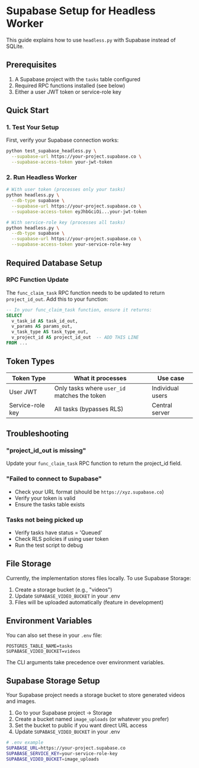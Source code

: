 # Supabase Setup for Headless Worker

This guide explains how to use `headless.py` with Supabase instead of SQLite.

## Prerequisites

1. A Supabase project with the `tasks` table configured
2. Required RPC functions installed (see below)
3. Either a user JWT token or service-role key

## Quick Start

### 1. Test Your Setup

First, verify your Supabase connection works:

```bash
python test_supabase_headless.py \
  --supabase-url https://your-project.supabase.co \
  --supabase-access-token your-jwt-token
```

### 2. Run Headless Worker

```bash
# With user token (processes only your tasks)
python headless.py \
  --db-type supabase \
  --supabase-url https://your-project.supabase.co \
  --supabase-access-token eyJhbGciOi...your-jwt-token

# With service-role key (processes all tasks)
python headless.py \
  --db-type supabase \
  --supabase-url https://your-project.supabase.co \
  --supabase-access-token your-service-role-key
```

## Required Database Setup

### RPC Function Update

The `func_claim_task` RPC function needs to be updated to return `project_id_out`. Add this to your function:

```sql
-- In your func_claim_task function, ensure it returns:
SELECT 
  v_task_id AS task_id_out,
  v_params AS params_out,
  v_task_type AS task_type_out,
  v_project_id AS project_id_out  -- ADD THIS LINE
FROM ...
```

## Token Types

| Token Type | What it processes | Use case |
|------------|-------------------|----------|
| User JWT | Only tasks where `user_id` matches the token | Individual users |
| Service-role key | All tasks (bypasses RLS) | Central server |

## Troubleshooting

### "project_id_out is missing"
Update your `func_claim_task` RPC function to return the project_id field.

### "Failed to connect to Supabase"
- Check your URL format (should be `https://xyz.supabase.co`)
- Verify your token is valid
- Ensure the tasks table exists

### Tasks not being picked up
- Verify tasks have status = 'Queued'
- Check RLS policies if using user token
- Run the test script to debug

## File Storage

Currently, the implementation stores files locally. To use Supabase Storage:

1. Create a storage bucket (e.g., "videos")
2. Update `SUPABASE_VIDEO_BUCKET` in your .env
3. Files will be uploaded automatically (feature in development)

## Environment Variables

You can also set these in your `.env` file:

```env
POSTGRES_TABLE_NAME=tasks
SUPABASE_VIDEO_BUCKET=videos
```

The CLI arguments take precedence over environment variables. 

## Supabase Storage Setup

Your Supabase project needs a storage bucket to store generated videos and images.

1. Go to your Supabase project → Storage
2. Create a bucket named `image_uploads` (or whatever you prefer)
3. Set the bucket to public if you want direct URL access
4. Update `SUPABASE_VIDEO_BUCKET` in your .env

```bash
# .env example
SUPABASE_URL=https://your-project.supabase.co
SUPABASE_SERVICE_KEY=your-service-role-key
SUPABASE_VIDEO_BUCKET=image_uploads
``` 